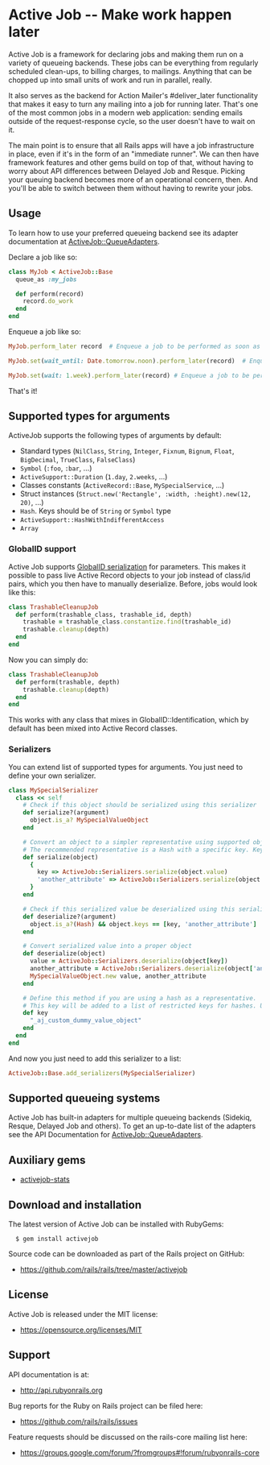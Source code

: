 # Active Job -- Make work happen later

Active Job is a framework for declaring jobs and making them run on a variety
of queueing backends. These jobs can be everything from regularly scheduled
clean-ups, to billing charges, to mailings. Anything that can be chopped up into
small units of work and run in parallel, really.

It also serves as the backend for Action Mailer's #deliver_later functionality
that makes it easy to turn any mailing into a job for running later. That's
one of the most common jobs in a modern web application: sending emails outside
of the request-response cycle, so the user doesn't have to wait on it.

The main point is to ensure that all Rails apps will have a job infrastructure
in place, even if it's in the form of an "immediate runner". We can then have
framework features and other gems build on top of that, without having to worry
about API differences between Delayed Job and Resque. Picking your queuing
backend becomes more of an operational concern, then. And you'll be able to
switch between them without having to rewrite your jobs.


## Usage

To learn how to use your preferred queueing backend see its adapter
documentation at
[ActiveJob::QueueAdapters](http://api.rubyonrails.org/classes/ActiveJob/QueueAdapters.html).

Declare a job like so:

```ruby
class MyJob < ActiveJob::Base
  queue_as :my_jobs

  def perform(record)
    record.do_work
  end
end
```

Enqueue a job like so:

```ruby
MyJob.perform_later record  # Enqueue a job to be performed as soon as the queueing system is free.
```

```ruby
MyJob.set(wait_until: Date.tomorrow.noon).perform_later(record)  # Enqueue a job to be performed tomorrow at noon.
```

```ruby
MyJob.set(wait: 1.week).perform_later(record) # Enqueue a job to be performed 1 week from now.
```

That's it!

## Supported types for arguments

ActiveJob supports the following types of arguments by default:

  - Standard types (`NilClass`, `String`, `Integer`, `Fixnum`, `Bignum`, `Float`, `BigDecimal`, `TrueClass`, `FalseClass`)
  - `Symbol` (`:foo`, `:bar`, ...)
  - `ActiveSupport::Duration` (`1.day`, `2.weeks`, ...)
  - Classes constants (`ActiveRecord::Base`, `MySpecialService`, ...)
  - Struct instances (`Struct.new('Rectangle', :width, :height).new(12, 20)`, ...)
  - `Hash`. Keys should be of `String` or `Symbol` type
  - `ActiveSupport::HashWithIndifferentAccess`
  - `Array`


### GlobalID support

Active Job supports [GlobalID serialization](https://github.com/rails/globalid/) for parameters. This makes it possible
to pass live Active Record objects to your job instead of class/id pairs, which
you then have to manually deserialize. Before, jobs would look like this:

```ruby
class TrashableCleanupJob
  def perform(trashable_class, trashable_id, depth)
    trashable = trashable_class.constantize.find(trashable_id)
    trashable.cleanup(depth)
  end
end
```

Now you can simply do:

```ruby
class TrashableCleanupJob
  def perform(trashable, depth)
    trashable.cleanup(depth)
  end
end
```

This works with any class that mixes in GlobalID::Identification, which
by default has been mixed into Active Record classes.

### Serializers

You can extend list of supported types for arguments. You just need to define your own serializer.

```ruby
class MySpecialSerializer
  class << self
    # Check if this object should be serialized using this serializer
    def serialize?(argument)
      object.is_a? MySpecialValueObject
    end

    # Convert an object to a simpler representative using supported object types.
    # The recommended representative is a Hash with a specific key. Keys can be of basic types only
    def serialize(object)
      {
        key => ActiveJob::Serializers.serialize(object.value)
        'another_attribute' => ActiveJob::Serializers.serialize(object.another_attribute)
      }
    end

    # Check if this serialized value be deserialized using this serializer
    def deserialize?(argument)
      object.is_a?(Hash) && object.keys == [key, 'another_attribute']
    end

    # Convert serialized value into a proper object
    def deserialize(object)
      value = ActiveJob::Serializers.deserialize(object[key])
      another_attribute = ActiveJob::Serializers.deserialize(object['another_attribute'])
      MySpecialValueObject.new value, another_attribute
    end

    # Define this method if you are using a hash as a representative.
    # This key will be added to a list of restricted keys for hashes. Use basic types only
    def key
      "_aj_custom_dummy_value_object"
    end
  end
end
```

And now you just need to add this serializer to a list:

```ruby
ActiveJob::Base.add_serializers(MySpecialSerializer)
```

## Supported queueing systems

Active Job has built-in adapters for multiple queueing backends (Sidekiq,
Resque, Delayed Job and others). To get an up-to-date list of the adapters
see the API Documentation for [ActiveJob::QueueAdapters](http://api.rubyonrails.org/classes/ActiveJob/QueueAdapters.html).

## Auxiliary gems

* [activejob-stats](https://github.com/seuros/activejob-stats)

## Download and installation

The latest version of Active Job can be installed with RubyGems:

```
  $ gem install activejob
```

Source code can be downloaded as part of the Rails project on GitHub:

* https://github.com/rails/rails/tree/master/activejob

## License

Active Job is released under the MIT license:

* https://opensource.org/licenses/MIT


## Support

API documentation is at:

* http://api.rubyonrails.org

Bug reports for the Ruby on Rails project can be filed here:

* https://github.com/rails/rails/issues

Feature requests should be discussed on the rails-core mailing list here:

* https://groups.google.com/forum/?fromgroups#!forum/rubyonrails-core
